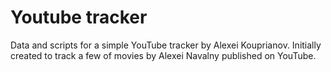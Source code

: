 # Youtube tracker

Data and scripts for a simple YouTube tracker by Alexei Kouprianov. Initially created to track a few of movies by Alexei Navalny published on YouTube.